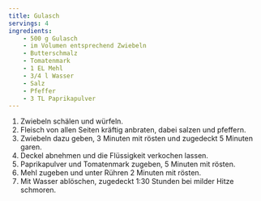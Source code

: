 ```yaml
---
title: Gulasch
servings: 4
ingredients:
    - 500 g Gulasch
    - im Volumen entsprechend Zwiebeln
    - Butterschmalz
    - Tomatenmark
    - 1 EL Mehl
    - 3/4 l Wasser
    - Salz
    - Pfeffer
    - 3 TL Paprikapulver
---
```


1. Zwiebeln schälen und würfeln.
2. Fleisch von allen Seiten kräftig anbraten, dabei salzen und pfeffern.
3. Zwiebeln dazu geben, 3 Minuten mit rösten und zugedeckt 5 Minuten garen.
4. Deckel abnehmen und die Flüssigkeit verkochen lassen.
5. Paprikapulver und Tomatenmark zugeben, 5 Minuten mit rösten.
6. Mehl zugeben und unter Rühren 2 Minuten mit rösten.
7. Mit Wasser ablöschen, zugedeckt 1:30 Stunden bei milder Hitze schmoren.
